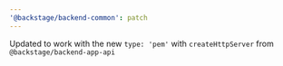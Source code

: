```yaml
---
'@backstage/backend-common': patch
---
```


Updated to work with the new `type: 'pem'` with `createHttpServer` from `@backstage/backend-app-api`
